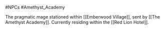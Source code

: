 #NPCs #Amethyst_Academy 

The pragmatic mage stationed within [[Emberwood Village]], sent by [[The Amethyst Academy]]. Currently residing within the [[Red Lion Hotel]].
